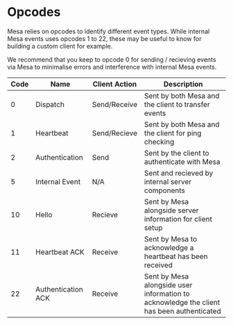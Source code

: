 # Opcodes
Mesa relies on opcodes to identify different event types. While internal Mesa events uses opcodes 1 to 22, these may be useful to know for building a custom client for example.

We recommend that you keep to opcode 0 for sending / recieving events via Mesa to minimalise errors and interference with internal Mesa events.

| **Code** | **Name**           | **Client Action** | **Description**                                                                          |
|----------|--------------------|-------------------|------------------------------------------------------------------------------------------|
| 0        | Dispatch           | Send/Receive      | Sent by both Mesa and the client to transfer events                                      |
| 1        | Heartbeat          | Send/Recieve      | Sent by both Mesa and the client for ping checking                                       |
| 2        | Authentication     | Send              | Sent by the client to authenticate with Mesa                                             |
| 5        | Internal Event     | N/A               | Sent and recieved by internal server components                                          |
| 10       | Hello              | Recieve           | Sent by Mesa alongside server information for client setup                               |
| 11       | Heartbeat ACK      | Receive           | Sent by Mesa to acknowledge a heartbeat has been received                                |
| 22       | Authentication ACK | Receive           | Sent by Mesa alongside user information to acknowledge the client has been authenticated |
